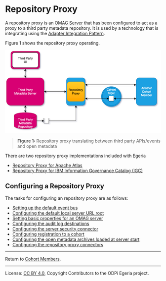 <!-- SPDX-License-Identifier: CC-BY-4.0 -->
<!-- Copyright Contributors to the ODPi Egeria project. -->

# Repository Proxy

A repository proxy is an [OMAG Server](omag-server.md) that has been configured to
act as a proxy to a third party metadata repository.
It is used by a technology that is integrating using the
[Adapter Integration Pattern](../../../../open-metadata-publication/website/open-metadata-integration-patterns/adapter-integration-pattern.md).

Figure 1 shows the repository proxy operating.

![Figure 1](repository-proxy.png)
> **Figure 1:** Repository proxy translating between third party APIs/events and open metadata

There are two repository proxy implementations included with Egeria

* [Repository Proxy for Apache Atlas](https://github.com/odpi/egeria-connector-hadoop-ecosystem)
* [Repository Proxy for IBM Information Governance Catalog (IGC)](https://github.com/odpi/egeria-connector-ibm-information-server)


## Configuring a Repository Proxy

The tasks for configuring an repository proxy are as follows:

* [Setting up the default event bus](../user/configuring-event-bus.md)
* [Configuring the default local server URL root](../user/configuring-local-server-url.md)
* [Setting basic properties for an OMAG server](../user/configuring-omag-server-basic-properties.md)
* [Configuring the audit log destinations](../user/configuring-the-audit-log.md)
* [Configuring the server security connector](../user/configuring-the-server-security-connector.md)
* [Configuring registration to a cohort](../user/configuring-registration-to-a-cohort.md)
* [Configuring the open metadata archives loaded at server start](../user/configuring-the-startup-archives.md)
* [Configuring the repository proxy connectors](../user/configuring-the-repository-proxy-connector.md)

----
Return to [Cohort Members](cohort-member.md).

----
License: [CC BY 4.0](https://creativecommons.org/licenses/by/4.0/),
Copyright Contributors to the ODPi Egeria project.